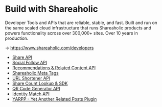 Build with Shareaholic
===================

Developer Tools and APIs that are reliable, stable, and fast. Built and run on the same scaled cloud infrastructure that runs Shareaholic products and powers functionality across over 300,000+ sites. Over 10 years in production.

-> https://www.shareaholic.com/developers

* [Share API](https://www.shareaholic.com/api/)
* [Social Follow API](https://www.shareaholic.com/api/follow/)
* [Recommendations & Related Content API](https://www.shareaholic.com/api/content/)
* [Shareaholic Meta Tags](https://www.shareaholic.com/api/content/#contentmetatags)
* [URL Shortener API](https://www.shareaholic.com/api/shortener/)
* [Share Count Lookup & SDK](https://www.shareaholic.com/sharecounter/)
* [QR Code Generator API](https://www.shareaholic.com/api/qrcode/)
* [Identity Match API](https://www.shareaholic.com/api/match/)
* [YARPP - Yet Another Related Posts Plugin](https://github.com/shareaholic/shareaholic-api-docs/blob/master/yarpp.md)


